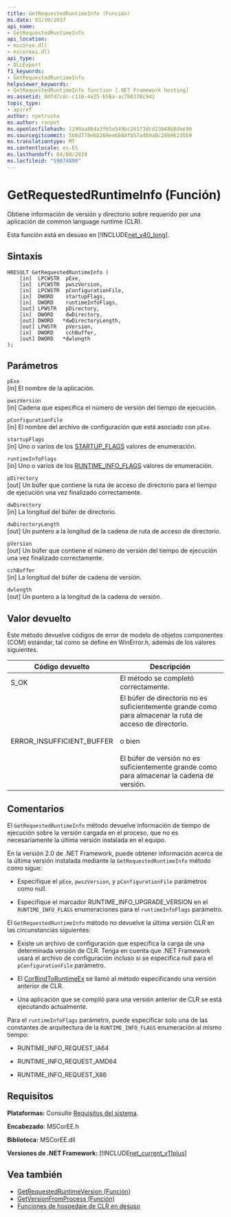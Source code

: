 ```yaml
---
title: GetRequestedRuntimeInfo (Función)
ms.date: 03/30/2017
api_name:
- GetRequestedRuntimeInfo
api_location:
- mscoree.dll
- mscoreei.dll
api_type:
- DLLExport
f1_keywords:
- GetRequestedRuntimeInfo
helpviewer_keywords:
- GetRequestedRuntimeInfo function [.NET Framework hosting]
ms.assetid: 0dfd7cdc-c116-4e25-b56a-ac7b0378c942
topic_type:
- apiref
author: rpetrusha
ms.author: ronpet
ms.openlocfilehash: 1290aa864a3f65e549bc26173dcd23648b8dee90
ms.sourcegitcommit: 5b6d778ebb269ee6684fb57ad69a8c28b06235b9
ms.translationtype: MT
ms.contentlocale: es-ES
ms.lasthandoff: 04/08/2019
ms.locfileid: "59074890"
---
```

# <a name="getrequestedruntimeinfo-function"></a>GetRequestedRuntimeInfo (Función)
Obtiene información de versión y directorio sobre requerido por una aplicación de common language runtime (CLR).  
  
 Esta función está en desuso en [!INCLUDE[net_v40_long](../../../../includes/net-v40-long-md.md)].  
  
## <a name="syntax"></a>Sintaxis  
  
```  
HRESULT GetRequestedRuntimeInfo (  
    [in]  LPCWSTR  pExe,   
    [in]  LPCWSTR  pwszVersion,   
    [in]  LPCWSTR  pConfigurationFile,   
    [in]  DWORD    startupFlags,   
    [in]  DWORD    runtimeInfoFlags,   
    [out] LPWSTR   pDirectory,   
    [in]  DWORD    dwDirectory,   
    [out] DWORD   *dwDirectoryLength,   
    [out] LPWSTR   pVersion,   
    [in]  DWORD    cchBuffer,   
    [out] DWORD   *dwlength  
);  
```  
  
## <a name="parameters"></a>Parámetros  
 `pExe`  
 [in] El nombre de la aplicación.  
  
 `pwszVersion`  
 [in] Cadena que especifica el número de versión del tiempo de ejecución.  
  
 `pConfigurationFile`  
 [in] El nombre del archivo de configuración que está asociado con `pExe`.  
  
 `startupFlags`  
 [in] Uno o varios de los [STARTUP_FLAGS](../../../../docs/framework/unmanaged-api/hosting/startup-flags-enumeration.md) valores de enumeración.  
  
 `runtimeInfoFlags`  
 [in] Uno o varios de los [RUNTIME_INFO_FLAGS](../../../../docs/framework/unmanaged-api/hosting/runtime-info-flags-enumeration.md) valores de enumeración.  
  
 `pDirectory`  
 [out] Un búfer que contiene la ruta de acceso de directorio para el tiempo de ejecución una vez finalizado correctamente.  
  
 `dwDirectory`  
 [in] La longitud del búfer de directorio.  
  
 `dwDirectoryLength`  
 [out] Un puntero a la longitud de la cadena de ruta de acceso de directorio.  
  
 `pVersion`  
 [out] Un búfer que contiene el número de versión del tiempo de ejecución una vez finalizado correctamente.  
  
 `cchBuffer`  
 [in] La longitud del búfer de cadena de versión.  
  
 `dwlength`  
 [out] Un puntero a la longitud de la cadena de versión.  
  
## <a name="return-value"></a>Valor devuelto  
 Este método devuelve códigos de error de modelo de objetos componentes (COM) estándar, tal como se define en WinError.h, además de los valores siguientes.  
  
|Código devuelto|Descripción|  
|-----------------|-----------------|  
|S_OK|El método se completó correctamente.|  
|ERROR_INSUFFICIENT_BUFFER|El búfer de directorio no es suficientemente grande como para almacenar la ruta de acceso de directorio.<br /><br /> o bien<br /><br /> El búfer de versión no es suficientemente grande como para almacenar la cadena de versión.|  
  
## <a name="remarks"></a>Comentarios  
 El `GetRequestedRuntimeInfo` método devuelve información de tiempo de ejecución sobre la versión cargada en el proceso, que no es necesariamente la última versión instalada en el equipo.  
  
 En la versión 2.0 de .NET Framework, puede obtener información acerca de la última versión instalada mediante la `GetRequestedRuntimeInfo` método como sigue:  
  
-   Especifique el `pExe`, `pwszVersion`, y `pConfigurationFile` parámetros como null.  
  
-   Especifique el marcador RUNTIME_INFO_UPGRADE_VERSION en el `RUNTIME_INFO_FLAGS` enumeraciones para el `runtimeInfoFlags` parámetro.  
  
 El `GetRequestedRuntimeInfo` método no devuelve la última versión CLR en las circunstancias siguientes:  
  
-   Existe un archivo de configuración que especifica la carga de una determinada versión de CLR. Tenga en cuenta que .NET Framework usará el archivo de configuración incluso si se especifica null para el `pConfigurationFile` parámetro.  
  
-   El [CorBindToRuntimeEx](../../../../docs/framework/unmanaged-api/hosting/corbindtoruntimeex-function.md) se llamó al método especificando una versión anterior de CLR.  
  
-   Una aplicación que se compiló para una versión anterior de CLR se está ejecutando actualmente.  
  
 Para el `runtimeInfoFlags` parámetro, puede especificar solo una de las constantes de arquitectura de la `RUNTIME_INFO_FLAGS` enumeración al mismo tiempo:  
  
-   RUNTIME_INFO_REQUEST_IA64  
  
-   RUNTIME_INFO_REQUEST_AMD64  
  
-   RUNTIME_INFO_REQUEST_X86  
  
## <a name="requirements"></a>Requisitos  
 **Plataformas:** Consulte [Requisitos del sistema](../../../../docs/framework/get-started/system-requirements.md).  
  
 **Encabezado**: MSCorEE.h  
  
 **Biblioteca:** MSCorEE.dll  
  
 **Versiones de .NET Framework:** [!INCLUDE[net_current_v11plus](../../../../includes/net-current-v11plus-md.md)]  
  
## <a name="see-also"></a>Vea también

- [GetRequestedRuntimeVersion (Función)](../../../../docs/framework/unmanaged-api/hosting/getrequestedruntimeversion-function.md)
- [GetVersionFromProcess (Función)](../../../../docs/framework/unmanaged-api/hosting/getversionfromprocess-function.md)
- [Funciones de hospedaje de CLR en desuso](../../../../docs/framework/unmanaged-api/hosting/deprecated-clr-hosting-functions.md)
